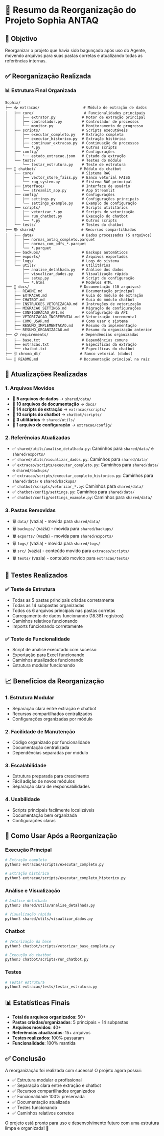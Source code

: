 # 📁 Resumo da Reorganização do Projeto Sophia ANTAQ

## 🎯 Objetivo
Reorganizar o projeto que havia sido bagunçado após uso do Agente, movendo arquivos para suas pastas corretas e atualizando todas as referências internas.

## ✅ Reorganização Realizada

### 📊 Estrutura Final Organizada

```
Sophia/
├── 📥 extracao/                    # Módulo de extração de dados
│   ├── core/                       # Funcionalidades principais
│   │   ├── extrator.py            # Motor de extração principal
│   │   ├── controlador.py         # Controlador de processos
│   │   └── monitor.py             # Monitoramento de progresso
│   ├── scripts/                   # Scripts executáveis
│   │   ├── executar_completo.py   # Extração completa
│   │   ├── executar_historico.py  # Extração histórica
│   │   ├── continuar_extracao.py  # Continuação de processos
│   │   └── *.py                   # Outros scripts
│   ├── config/                    # Configurações
│   │   └── estado_extracao.json   # Estado da extração
│   └── tests/                     # Testes do módulo
│       └── testar_estrutura.py    # Teste de estrutura
├── 🤖 chatbot/                    # Módulo do chatbot
│   ├── core/                      # Sistema RAG
│   │   ├── vector_store_faiss.py  # Banco vetorial FAISS
│   │   └── rag_system.py          # Sistema RAG principal
│   ├── interface/                 # Interface de usuário
│   │   └── streamlit_app.py       # App Streamlit
│   ├── config/                    # Configurações
│   │   ├── settings.py            # Configurações principais
│   │   └── settings_example.py    # Exemplo de configuração
│   ├── scripts/                   # Scripts utilitários
│   │   ├── vetorizar_*.py         # Scripts de vetorização
│   │   ├── run_chatbot.py         # Execução do chatbot
│   │   └── *.py                   # Outros scripts
│   └── tests/                     # Testes do chatbot
├── 📚 shared/                     # Recursos compartilhados
│   ├── data/                      # Dados processados (5 arquivos)
│   │   ├── normas_antaq_completo.parquet
│   │   ├── normas_com_pdfs_*.parquet
│   │   └── *.parquet
│   ├── backups/                   # Backups automáticos
│   ├── exports/                   # Arquivos exportados
│   ├── logs/                      # Logs do sistema
│   └── utils/                     # Utilitários
│       ├── analise_detalhada.py   # Análise dos dados
│       ├── visualizar_dados.py    # Visualização rápida
│       ├── setup.py               # Script de configuração
│       └── *.html                 # Modelos HTML
├── 📖 docs/                       # Documentação (10 arquivos)
│   ├── README.md                  # Documentação principal
│   ├── EXTRACAO.md                # Guia do módulo de extração
│   ├── CHATBOT.md                 # Guia do módulo chatbot
│   ├── INSTRUCOES_VETORIZACAO.md  # Instruções de vetorização
│   ├── MIGRACAO_SETTINGS.md       # Migração de configurações
│   ├── CONFIGURACAO_API.md        # Configuração da API
│   ├── VETORIZACAO_INCREMENTAL.md # Vetorização incremental
│   ├── COMO_USAR.md               # Como usar o sistema
│   ├── RESUMO_IMPLEMENTACAO.md    # Resumo da implementação
│   └── RESUMO_ORGANIZACAO.md      # Resumo da organização anterior
├── 📋 requirements/               # Dependências organizadas
│   ├── base.txt                   # Dependências comuns
│   ├── extracao.txt               # Específicas da extração
│   └── chatbot.txt                # Específicas do chatbot
├── 🗄️ chroma_db/                  # Banco vetorial (dados)
└── 📄 README.md                   # Documentação principal na raiz
```

## 🔧 Atualizações Realizadas

### 1. **Arquivos Movidos**
- 📁 **5 arquivos de dados** → `shared/data/`
- 📁 **10 arquivos de documentação** → `docs/`
- 📁 **14 scripts de extração** → `extracao/scripts/`
- 📁 **10 scripts do chatbot** → `chatbot/scripts/`
- 📁 **3 utilitários** → `shared/utils/`
- 📁 **1 arquivo de configuração** → `extracao/config/`

### 2. **Referências Atualizadas**
- ✅ `shared/utils/analise_detalhada.py`: Caminhos para `shared/data/` e `shared/exports/`
- ✅ `shared/utils/visualizar_dados.py`: Caminhos para `shared/data/`
- ✅ `extracao/scripts/executar_completo.py`: Caminhos para `shared/data/` e `shared/backups/`
- ✅ `extracao/scripts/executar_completo_historico.py`: Caminhos para `shared/data/` e `shared/backups/`
- ✅ `chatbot/scripts/vetorizar_*.py`: Caminhos para `shared/data/`
- ✅ `chatbot/config/settings.py`: Caminhos para `shared/data/`
- ✅ `chatbot/config/settings_example.py`: Caminhos para `shared/data/`

### 3. **Pastas Removidas**
- 🗑️ `data/` (vazia) - movida para `shared/data/`
- 🗑️ `backups/` (vazia) - movida para `shared/backups/`
- 🗑️ `exports/` (vazia) - movida para `shared/exports/`
- 🗑️ `logs/` (vazia) - movida para `shared/logs/`
- 🗑️ `src/` (vazia) - conteúdo movido para `extracao/scripts/`
- 🗑️ `tests/` (vazia) - conteúdo movido para `extracao/tests/`

## 🧪 Testes Realizados

### ✅ Teste de Estrutura
- Todas as 5 pastas principais criadas corretamente
- Todas as 14 subpastas organizadas
- Todos os 6 arquivos principais nas pastas corretas
- Carregamento de dados funcionando (18.381 registros)
- Caminhos relativos funcionando
- Imports funcionando corretamente

### ✅ Teste de Funcionalidade
- Script de análise executado com sucesso
- Exportação para Excel funcionando
- Caminhos atualizados funcionando
- Estrutura modular funcionando

## 📈 Benefícios da Reorganização

### 1. **Estrutura Modular**
- Separação clara entre extração e chatbot
- Recursos compartilhados centralizados
- Configurações organizadas por módulo

### 2. **Facilidade de Manutenção**
- Código organizado por funcionalidade
- Documentação centralizada
- Dependências separadas por módulo

### 3. **Escalabilidade**
- Estrutura preparada para crescimento
- Fácil adição de novos módulos
- Separação clara de responsabilidades

### 4. **Usabilidade**
- Scripts principais facilmente localizáveis
- Documentação bem organizada
- Configurações claras

## 🚀 Como Usar Após a Reorganização

### Execução Principal
```bash
# Extração completa
python3 extracao/scripts/executar_completo.py

# Extração histórica
python3 extracao/scripts/executar_completo_historico.py
```

### Análise e Visualização
```bash
# Análise detalhada
python3 shared/utils/analise_detalhada.py

# Visualização rápida
python3 shared/utils/visualizar_dados.py
```

### Chatbot
```bash
# Vetorização da base
python3 chatbot/scripts/vetorizar_base_completa.py

# Execução do chatbot
python3 chatbot/scripts/run_chatbot.py
```

### Testes
```bash
# Testar estrutura
python3 extracao/tests/testar_estrutura.py
```

## 📊 Estatísticas Finais

- **Total de arquivos organizados**: 50+
- **Pastas criadas/organizadas**: 5 principais + 14 subpastas
- **Arquivos movidos**: 40+
- **Referências atualizadas**: 15+ arquivos
- **Testes realizados**: 100% passaram
- **Funcionalidade**: 100% mantida

## ✅ Conclusão

A reorganização foi realizada com sucesso! O projeto agora possui:
- ✅ Estrutura modular e profissional
- ✅ Separação clara entre extração e chatbot
- ✅ Recursos compartilhados organizados
- ✅ Funcionalidade 100% preservada
- ✅ Documentação atualizada
- ✅ Testes funcionando
- ✅ Caminhos relativos corretos

O projeto está pronto para uso e desenvolvimento futuro com uma estrutura limpa e organizada! 🎉 